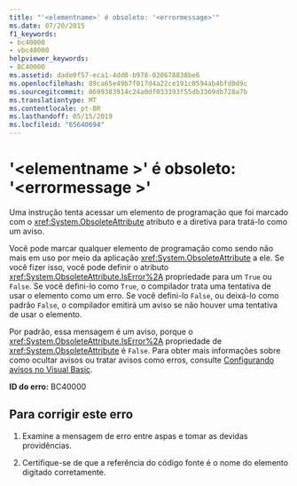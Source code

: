 ```yaml
---
title: "'<elementname>' é obsoleto: '<errormessage>'"
ms.date: 07/20/2015
f1_keywords:
- bc40000
- vbc40000
helpviewer_keywords:
- BC40000
ms.assetid: dade0f57-eca1-4dd0-b978-020678838be6
ms.openlocfilehash: 89ca65e49b7f017d4a22ce191c0594ab4bfd0d9c
ms.sourcegitcommit: 8699383914c24a0df033393f55db3369db728a7b
ms.translationtype: MT
ms.contentlocale: pt-BR
ms.lasthandoff: 05/15/2019
ms.locfileid: "65640694"
---
```

# <a name="elementname-is-obsolete-errormessage"></a>'\<elementname >' é obsoleto: '\<errormessage >'
Uma instrução tenta acessar um elemento de programação que foi marcado com o <xref:System.ObsoleteAttribute> atributo e a diretiva para tratá-lo como um aviso.  
  
 Você pode marcar qualquer elemento de programação como sendo não mais em uso por meio da aplicação <xref:System.ObsoleteAttribute> a ele. Se você fizer isso, você pode definir o atributo <xref:System.ObsoleteAttribute.IsError%2A> propriedade para um `True` ou `False`. Se você defini-lo como `True`, o compilador trata uma tentativa de usar o elemento como um erro. Se você defini-lo `False`, ou deixá-lo como padrão `False`, o compilador emitirá um aviso se não houver uma tentativa de usar o elemento.  
  
 Por padrão, essa mensagem é um aviso, porque o <xref:System.ObsoleteAttribute.IsError%2A> propriedade de <xref:System.ObsoleteAttribute> é `False`. Para obter mais informações sobre como ocultar avisos ou tratar avisos como erros, consulte [Configurando avisos no Visual Basic](/visualstudio/ide/configuring-warnings-in-visual-basic).  
  
 **ID do erro:** BC40000  
  
## <a name="to-correct-this-error"></a>Para corrigir este erro  
  
1. Examine a mensagem de erro entre aspas e tomar as devidas providências.  
  
2. Certifique-se de que a referência do código fonte é o nome do elemento digitado corretamente.
